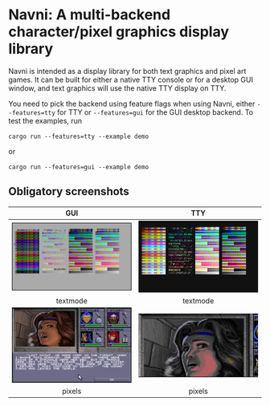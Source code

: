 # Navni: A multi-backend character/pixel graphics display library

Navni is intended as a display library for both text graphics and pixel art
games. It can be built for either a native TTY console or for a desktop GUI
window, and text graphics will use the native TTY display on TTY.

You need to pick the backend using feature flags when using Navni, either
`--features=tty` for TTY or `--features=gui` for the GUI desktop backend.
To test the examples, run

    cargo run --features=tty --example demo

or

    cargo run --features=gui --example demo

## Obligatory screenshots

GUI | TTY
:---:|:---:
![](img/gui-demo.png) | ![](img/tty-demo.png)
textmode | textmode
![](img/gui-img.png) | ![](img/tty-img.png)
pixels | pixels
